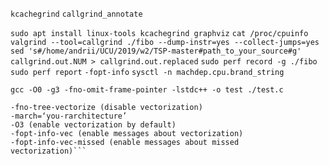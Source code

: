 `kcachegrind`
`callgrind_annotate`

`sudo apt install linux-tools kcachegrind graphviz`
`cat /proc/cpuinfo`
`valgrind --tool=callgrind ./fibo --dump-instr=yes --collect-jumps=yes`
`sed 's#/home/andrii/UCU/2019/w2/TSP-master#path_to_your_source#g' callgrind.out.NUM > callgrind.out.replaced`
`sudo perf record -g ./fibo`
`sudo perf report`
`-fopt-info`
`sysctl -n machdep.cpu.brand_string`

`gcc -O0 -g3 -fno-omit-frame-pointer -lstdc++ -o test ./test.c`
```-ftree-vectorize (enable vectorization)
-fno-tree-vectorize (disable vectorization)
-march=‘you-rarchitecture’
-O3 (enable vectorization by default)
-fopt-info-vec (enable messages about vectorization)
-fopt-info-vec-missed (enable messages about missed
vectorization)```
